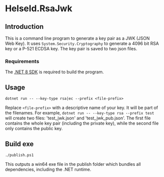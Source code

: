 # HelseId.RsaJwk

## Introduction

This is a command line program to generate a key pair as a JWK (JSON Web Key). It uses `System.Security.Cryptography` to generate a 4096 bit RSA key or a P-521 ECDSA key. The key pair is saved to two json files.

### Requirements

The [.NET 8 SDK](https://dotnet.microsoft.com/en-us/download/dotnet/8.0) is required to build the program.

## Usage

```
dotnet run -- --key-type rsa|ec --prefix <file-prefix>
```

Replace `<file-prefix>` with a descriptive name of your key. It will be part of the filenames. For example, `dotnet run -- --key-type rsa --prefix test` will create two files: 'test_jwk.json' and 'test_jwk_pub.json'. The first file contains the whole key pair (including the private key), while the second file only contains the public key.

## Build exe

```
./publish.ps1
```

This outputs a win64 exe file in the publish folder which bundles all dependencies, including the .NET runtime.
